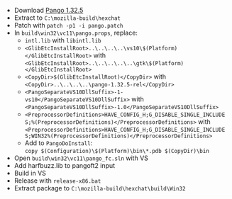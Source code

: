  * Download [Pango 1.32.5](http://ftp.gnome.org/pub/GNOME/sources/pango/1.32/pango-1.32.5.tar.xz)
 * Extract to `C:\mozilla-build\hexchat`
 * Patch with `patch -p1 -i pango.patch`
 * In `build\win32\vc11\pango.props`, replace:
	* `intl.lib` with `libintl.lib`
	* `<GlibEtcInstallRoot>..\..\..\..\vs10\$(Platform)</GlibEtcInstallRoot>` with  
`<GlibEtcInstallRoot>..\..\..\..\..\gtk\$(Platform)</GlibEtcInstallRoot>`
	* `<CopyDir>$(GlibEtcInstallRoot)</CopyDir>` with  
`<CopyDir>..\..\..\..\pango-1.32.5-rel</CopyDir>`
	* `<PangoSeparateVS10DllSuffix>-1-vs10</PangoSeparateVS10DllSuffix>` with  
`<PangoSeparateVS10DllSuffix>-1.0</PangoSeparateVS10DllSuffix>`
	* `<PreprocessorDefinitions>HAVE_CONFIG_H;G_DISABLE_SINGLE_INCLUDES;%(PreprocessorDefinitions)</PreprocessorDefinitions>` with  
`<PreprocessorDefinitions>HAVE_CONFIG_H;G_DISABLE_SINGLE_INCLUDES;WIN32%(PreprocessorDefinitions)</PreprocessorDefinitions>`
	* Add to `PangoDoInstall`:  
`copy $(Configuration)\$(Platform)\bin\*.pdb $(CopyDir)\bin`
 * Open `build\win32\vc11\pango_fc.sln` with VS
 * Add harfbuzz.lib to pangoft2 input
 * Build in VS
 * Release with `release-x86.bat`
 * Extract package to `C:\mozilla-build\hexchat\build\Win32`
